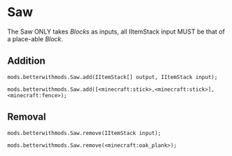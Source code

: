 # Saw

The Saw ONLY takes _Blocks_ as inputs, all IItemStack input MUST be that of a place-able _Block_.

## Addition

``` 
mods.betterwithmods.Saw.add(IItemStack[] output, IItemStack input);
 
mods.betterwithmods.Saw.add([<minecraft:stick>,<minecraft:stick>], <minecraft:fence>);
```

## Removal

``` 
mods.betterwithmods.Saw.remove(IItemStack input);
 
mods.betterwithmods.Saw.remove(<minecraft:oak_plank>);
```
